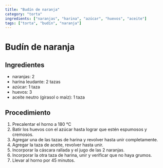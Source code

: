 ```yaml
---
title: "Budín de naranja"
category: "torta"
ingredients: ["naranjas", "harina", "azúcar", "huevos", "aceite"]
tags: ["torta", "budín", "naranja"]
---
```



# Budín de naranja

## Ingredientes

- naranjas: 2
- harina leudante: 2 tazas
- azúcar: 1 taza
- huevos: 3
- aceite neutro (girasol o maíz): 1 taza


## Procedimiento

1. Precalentar el horno a 180 °C
2. Batir los huevos con el azúcar hasta lograr que estén espumosos y cremosos.
3. Agregar una de las tazas de harina y revolver hasta unir completamente.
4. Agregar la taza de aceite, revolver hasta unir.
5. Incorporar la cáscara rallada y el jugo de las 2 naranjas.
6. Incorporar la otra taza de harina, unir y verificar que no haya grumos.
7. Llevar al horno por 45 minutos.